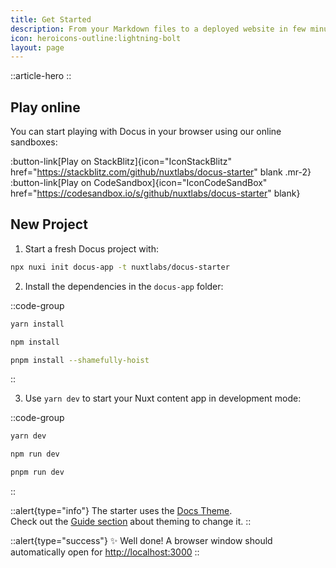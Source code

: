 ```yaml
---
title: Get Started
description: From your Markdown files to a deployed website in few minutes.
icon: heroicons-outline:lightning-bolt
layout: page
---
```


::article-hero
::

## Play online

You can start playing with Docus in your browser using our online sandboxes:

:button-link[Play on StackBlitz]{icon="IconStackBlitz" href="https://stackblitz.com/github/nuxtlabs/docus-starter" blank .mr-2}
:button-link[Play on CodeSandbox]{icon="IconCodeSandBox" href="https://codesandbox.io/s/github/nuxtlabs/docus-starter" blank}

## New Project

1. Start a fresh Docus project with:

```bash [npx]
npx nuxi init docus-app -t nuxtlabs/docus-starter
```

2. Install the dependencies in the `docus-app` folder:

::code-group

  ```bash [yarn]
  yarn install
  ```

  ```bash [npm]
  npm install
  ```

  ```bash [pnpm]
  pnpm install --shamefully-hoist
  ```

::

3. Use `yarn dev` to start your Nuxt content app in development mode:

::code-group

```bash [yarn]
yarn dev
```

```bash [npm]
npm run dev
```

```bash [pnpm]
pnpm run dev
```

::

::alert{type="info"}
The starter uses the [Docs Theme](/packages/docs/features).
<br/>
Check out the [Guide section](/guide/theming/usage) about theming to change it.
::

::alert{type="success"}
✨ Well done! A browser window should automatically open for <http://localhost:3000>
::
